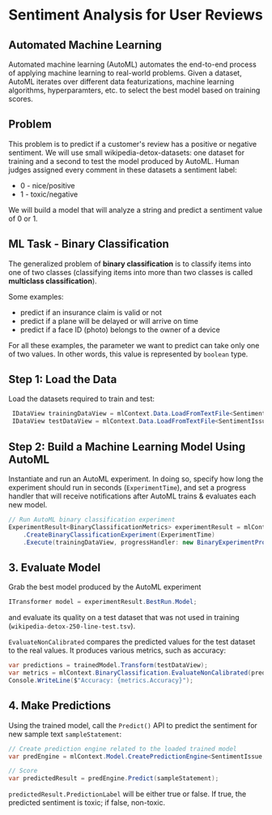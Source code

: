 # Sentiment Analysis for User Reviews

## Automated Machine Learning
Automated machine learning (AutoML) automates the end-to-end process of applying machine learning to real-world problems. Given a dataset, AutoML iterates over different data featurizations, machine learning algorithms, hyperparamters, etc. to select the best model based on training scores.

## Problem
This problem is to predict if a customer's review has a positive or negative sentiment. We will use small wikipedia-detox-datasets: one dataset for training and a second to test the model produced by AutoML. Human judges assigned every comment in these datasets a sentiment label:
* 0 - nice/positive
* 1 - toxic/negative

We will build a model that will analyze a string and predict a sentiment value of 0 or 1.

## ML Task - Binary Classification
The generalized problem of **binary classification** is to classify items into one of two classes (classifying items into more than two classes is called **multiclass classification**).

Some examples:
* predict if an insurance claim is valid or not
* predict if a plane will be delayed or will arrive on time
* predict if a face ID (photo) belongs to the owner of a device

For all these examples, the parameter we want to predict can take only one of two values. In other words, this value is represented by `boolean` type.

## Step 1: Load the Data

Load the datasets required to train and test:

```C#
 IDataView trainingDataView = mlContext.Data.LoadFromTextFile<SentimentIssue>(TrainDataPath, hasHeader: true);
 IDataView testDataView = mlContext.Data.LoadFromTextFile<SentimentIssue>(TestDataPath, hasHeader: true);
```

## Step 2: Build a Machine Learning Model Using AutoML

Instantiate and run an AutoML experiment. In doing so, specify how long the experiment should run in seconds (`ExperimentTime`), and set a progress handler that will receive notifications after AutoML trains & evaluates each new model.

```C#
// Run AutoML binary classification experiment
ExperimentResult<BinaryClassificationMetrics> experimentResult = mlContext.Auto()
    .CreateBinaryClassificationExperiment(ExperimentTime)
    .Execute(trainingDataView, progressHandler: new BinaryExperimentProgressHandler());
```

## 3. Evaluate Model

Grab the best model produced by the AutoML experiment

```C#
ITransformer model = experimentResult.BestRun.Model;
```

and evaluate its quality on a test dataset that was not used in training (`wikipedia-detox-250-line-test.tsv`).

`EvaluateNonCalibrated` compares the predicted values for the test dataset to the real values. It produces various metrics, such as accuracy:

```C#
var predictions = trainedModel.Transform(testDataView);
var metrics = mlContext.BinaryClassification.EvaluateNonCalibrated(predictions, scoreColumnName: "Score");
Console.WriteLine($"Accuracy: {metrics.Accuracy}");
```

## 4. Make Predictions

Using the trained model, call the `Predict()` API to predict the sentiment for new sample text `sampleStatement`:

```C#
// Create prediction engine related to the loaded trained model
var predEngine = mlContext.Model.CreatePredictionEngine<SentimentIssue, SentimentPrediction>(model);

// Score
var predictedResult = predEngine.Predict(sampleStatement);
```

`predictedResult.PredictionLabel` will be either true or false. If true, the predicted sentiment is toxic; if false, non-toxic.